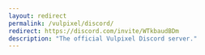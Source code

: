 ```yaml
---
layout: redirect
permalink: /vulpixel/discord/
redirect: https://discord.com/invite/WTkbaudBDm
description: "The official Vulpixel Discord server."
---
```

